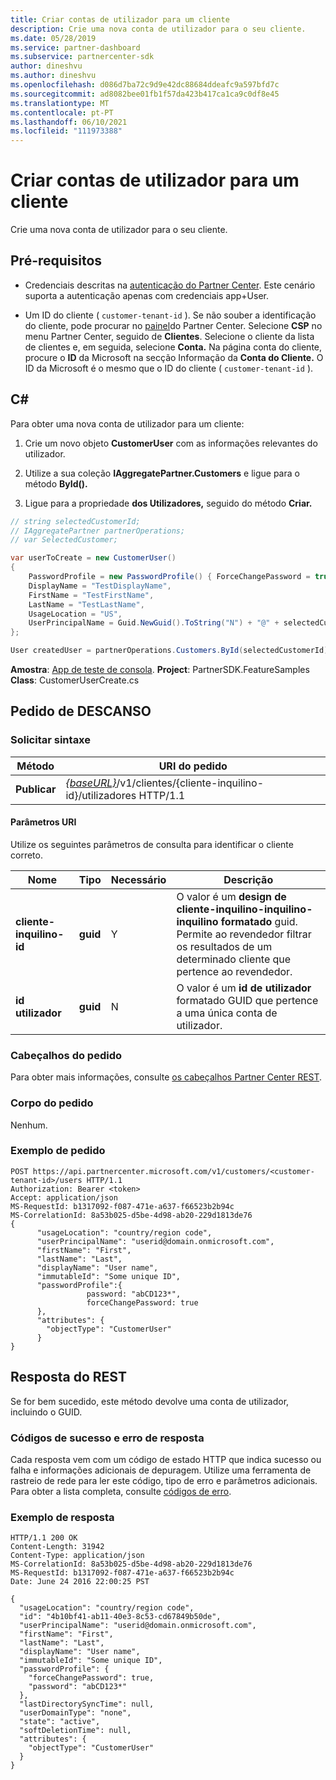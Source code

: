 ```yaml
---
title: Criar contas de utilizador para um cliente
description: Crie uma nova conta de utilizador para o seu cliente.
ms.date: 05/28/2019
ms.service: partner-dashboard
ms.subservice: partnercenter-sdk
author: dineshvu
ms.author: dineshvu
ms.openlocfilehash: d086d7ba72c9d9e42dc88684ddeafc9a597bfd7c
ms.sourcegitcommit: ad8082bee01fb1f57da423b417ca1ca9c0df8e45
ms.translationtype: MT
ms.contentlocale: pt-PT
ms.lasthandoff: 06/10/2021
ms.locfileid: "111973388"
---
```

# <a name="create-user-accounts-for-a-customer"></a>Criar contas de utilizador para um cliente

Crie uma nova conta de utilizador para o seu cliente.

## <a name="prerequisites"></a>Pré-requisitos

- Credenciais descritas na [autenticação do Partner Center](partner-center-authentication.md). Este cenário suporta a autenticação apenas com credenciais app+User.

- Um ID do cliente ( `customer-tenant-id` ). Se não souber a identificação do cliente, pode procurar no [painel](https://partner.microsoft.com/dashboard)do Partner Center. Selecione **CSP** no menu Partner Center, seguido de **Clientes**. Selecione o cliente da lista de clientes e, em seguida, selecione **Conta.** Na página conta do cliente, procure o **ID** da Microsoft na secção Informação da **Conta do Cliente.** O ID da Microsoft é o mesmo que o ID do cliente ( `customer-tenant-id` ).

## <a name="c"></a>C\#

Para obter uma nova conta de utilizador para um cliente:

1. Crie um novo objeto **CustomerUser** com as informações relevantes do utilizador.

2. Utilize a sua coleção **IAggregatePartner.Customers** e ligue para o método **ById().**

3. Ligue para a propriedade **dos Utilizadores,** seguido do método **Criar.**

``` csharp
// string selectedCustomerId;
// IAggregatePartner partnerOperations;
// var SelectedCustomer;

var userToCreate = new CustomerUser()
{
    PasswordProfile = new PasswordProfile() { ForceChangePassword = true, Password = "Password!1" },
    DisplayName = "TestDisplayName",
    FirstName = "TestFirstName",
    LastName = "TestLastName",
    UsageLocation = "US",
    UserPrincipalName = Guid.NewGuid().ToString("N") + "@" + selectedCustomer.CompanyProfile.Domain.ToString()
};

User createdUser = partnerOperations.Customers.ById(selectedCustomerId).Users.Create(userToCreate);
```

**Amostra**: [App de teste de consola](console-test-app.md). **Project**: PartnerSDK.FeatureSamples **Class**: CustomerUserCreate.cs

## <a name="rest-request"></a>Pedido de DESCANSO

### <a name="request-syntax"></a>Solicitar sintaxe

| Método   | URI do pedido                                                                                  |
|----------|----------------------------------------------------------------------------------------------|
| **Publicar** | [*{baseURL}*](partner-center-rest-urls.md)/v1/clientes/{cliente-inquilino-id}/utilizadores HTTP/1.1 |

#### <a name="uri-parameters"></a>Parâmetros URI

Utilize os seguintes parâmetros de consulta para identificar o cliente correto.

| Nome | Tipo | Necessário | Descrição |
|----- |----- | -------- |------------ |
| **cliente-inquilino-id** | **guid** | Y | O valor é um **design de cliente-inquilino-inquilino-inquilino formatado** guid. Permite ao revendedor filtrar os resultados de um determinado cliente que pertence ao revendedor. |
| **id utilizador** | **guid** | N | O valor é um **id de utilizador** formatado GUID que pertence a uma única conta de utilizador. |

### <a name="request-headers"></a>Cabeçalhos do pedido

Para obter mais informações, consulte [os cabeçalhos Partner Center REST](headers.md).

### <a name="request-body"></a>Corpo do pedido

Nenhum.

### <a name="request-example"></a>Exemplo de pedido

```http
POST https://api.partnercenter.microsoft.com/v1/customers/<customer-tenant-id>/users HTTP/1.1
Authorization: Bearer <token>
Accept: application/json
MS-RequestId: b1317092-f087-471e-a637-f66523b2b94c
MS-CorrelationId: 8a53b025-d5be-4d98-ab20-229d1813de76
{
      "usageLocation": "country/region code",
      "userPrincipalName": "userid@domain.onmicrosoft.com",
      "firstName": "First",
      "lastName": "Last",
      "displayName": "User name",
      "immutableId": "Some unique ID",
      "passwordProfile":{
                 password: "abCD123*",
                 forceChangePassword: true
      },
      "attributes": {
        "objectType": "CustomerUser"
      }
}
```

## <a name="rest-response"></a>Resposta do REST

Se for bem sucedido, este método devolve uma conta de utilizador, incluindo o GUID.

### <a name="response-success-and-error-codes"></a>Códigos de sucesso e erro de resposta

Cada resposta vem com um código de estado HTTP que indica sucesso ou falha e informações adicionais de depuragem. Utilize uma ferramenta de rastreio de rede para ler este código, tipo de erro e parâmetros adicionais. Para obter a lista completa, consulte [códigos de erro](error-codes.md).

### <a name="response-example"></a>Exemplo de resposta

```http
HTTP/1.1 200 OK
Content-Length: 31942
Content-Type: application/json
MS-CorrelationId: 8a53b025-d5be-4d98-ab20-229d1813de76
MS-RequestId: b1317092-f087-471e-a637-f66523b2b94c
Date: June 24 2016 22:00:25 PST

{
  "usageLocation": "country/region code",
  "id": "4b10bf41-ab11-40e3-8c53-cd67849b50de",
  "userPrincipalName": "userid@domain.onmicrosoft.com",
  "firstName": "First",
  "lastName": "Last",
  "displayName": "User name",
  "immutableId": "Some unique ID",
  "passwordProfile": {
    "forceChangePassword": true,
    "password": "abCD123*"
  },
  "lastDirectorySyncTime": null,
  "userDomainType": "none",
  "state": "active",
  "softDeletionTime": null,
  "attributes": {
    "objectType": "CustomerUser"
  }
}
```